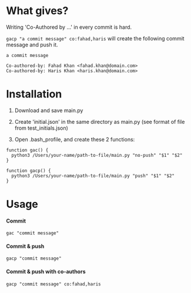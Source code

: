 # What gives?

Writing 'Co-Authored by ...' in every commit is hard.

`gacp "a commit message" co:fahad,haris` will create the following commit message and push it.

```
a commit message

Co-authored-by: Fahad Khan <fahad.khan@domain.com>
Co-authored-by: Haris Khan <haris.khan@domain.com>
```

# Installation

1. Download and save main.py

2. Create 'initial.json' in the same directory as main.py (see format of file from test_initials.json)

3. Open .bash_profile, and create these 2 functions:

```
function gac() {
  python3 /Users/your-name/path-to-file/main.py "no-push" "$1" "$2"
}
```

```
function gacp() {
  python3 /Users/your-name/path-to-file/main.py "push" "$1" "$2"
}
```

# Usage

#### Commit
`gac "commit message"`

#### Commit & push
`gacp "commit message"`

#### Commit & push with co-authors
`gacp "commit message" co:fahad,haris`